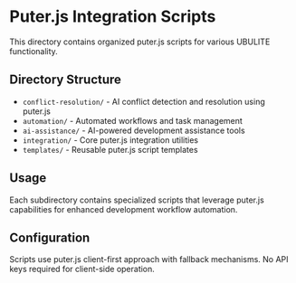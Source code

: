 # Puter.js Integration Scripts

This directory contains organized puter.js scripts for various UBULITE functionality.

## Directory Structure

- `conflict-resolution/` - AI conflict detection and resolution using puter.js
- `automation/` - Automated workflows and task management  
- `ai-assistance/` - AI-powered development assistance tools
- `integration/` - Core puter.js integration utilities
- `templates/` - Reusable puter.js script templates

## Usage

Each subdirectory contains specialized scripts that leverage puter.js capabilities for enhanced development workflow automation.

## Configuration

Scripts use puter.js client-first approach with fallback mechanisms. No API keys required for client-side operation.